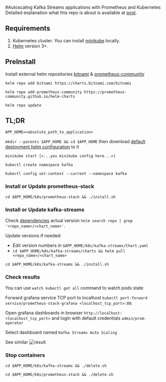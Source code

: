 #Autoscaling Kafka Streams applications with Prometheus and Kubernetes
Detailed explanation what this repo is about is available at [post](https://blog.softwaremill.com/autoscaling-kafka-streams-applications-with-kubernetes-9aed2e37d3a0).

## Requirements
1. Kubernetes cluster. You can install [minikube](https://kubernetes.io/docs/tasks/tools/install-minikube/) locally.
2. [Helm](https://helm.sh/docs/intro/install/) version 3+.

## PreInstall
Install external helm repositories [bitnami](https://charts.bitnami.com/bitnami) & [prometheus-community](https://prometheus-community.github.io/helm-charts)

``` helm repo add bitnami https://charts.bitnami.com/bitnami ```

``` helm repo add prometheus-community https://prometheus-community.github.io/helm-charts ```

``` helm repo update ```

## TL;DR

``` APP_HOME=<absolute_path_to_application> ```

``` mkdir --parents $APP_HOME && cd $APP_HOME ``` then download [default deployment helm configuration](https://github.com/DmitryAEfimov/kafka-streams-scaling/tree/main/k8s) to it

``` minikube start [<...you minikube config here...>] ```

``` kubectl create namespace kafka ```

``` kubectl config set-context --current --namespace kafka ```

### Install or Update prometheus-stack
``` cd $APP_HOME/k8s/prometheus-stack && ./install.sh ```

### Install or Update kafka-streams
Check [dependencies](https://github.com/DmitryAEfimov/kafka-streams-scaling/blob/main/k8s/kafka-streams/Chart.yaml) actual version ``` helm search repo | grep '<repo_name>/<chart_name>' ```. 

Update versions if needed:
* Edit version numbers in ``` $APP_HOME/k8s/kafka-streams/Chart.yaml ```
* ``` cd $APP_HOME/k8s/kafka-streams/charts && helm pull <repo_name>/<chart_name> ```

``` cd $APP_HOME/k8s/kafka-streams && ./install.sh ```

### Check results
You can use ``` watch kubectl get all ``` command to watch pods state

Forward grafana service TCP port to localhost ``` kubectl port-forward service/prometheus-stack-grafana <localhost_tcp_port>:80 ```.

Open grafana dashboards in browser ``` http://localhost:<localhost_tcp_port> ``` and login with default credentials ``` admin/prom-operator ```

Select dashboard named ``` Kafka Streams Auto Scaling ```

See similar ![result](https://github.com/DmitryAEfimov/kafka-streams-scaling/tree/main/k8s/result.png)

### Stop containers
``` cd $APP_HOME/k8s/kafka-streams && ./delete.sh ```

``` cd $APP_HOME/k8s/prometheus-stack && ./delete.sh ```